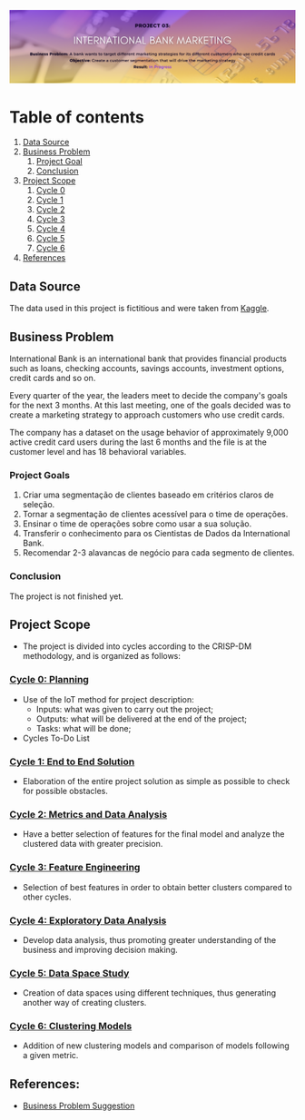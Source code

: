 <p align="center">
  <img src="https://github.com/Matheus-Homem/international_bank_marketing/blob/6a33c8a6bdc3a8c37a42708c045d28745281a6ba/img/Project%2003%20banner.png?raw=true" alt="banner"/>
</p>

# Table of contents
1. [Data Source](#paragraph1)
2. [Business Problem](#introduction)
    1. [Project Goal](#goal)
    2. [Conclusion](#conclusion)   
3. [Project Scope](#scope)
    1. [Cycle 0](#c0) 
    2. [Cycle 1](#c1) 
    3. [Cycle 2](#c2) 
    4. [Cycle 3](#c3) 
    5. [Cycle 4](#c4) 
    6. [Cycle 5](#c5)
    7. [Cycle 6](#c6)
4. [References](#references) 
    
## Data Source <a name="paragraph1"></a>
The data used in this project is fictitious and were taken from [Kaggle](https://www.kaggle.com/arjunbhasin2013/ccdata).

## Business Problem <a name="introduction"></a>
International Bank is an international bank that provides financial products such as loans, checking accounts, savings accounts, investment options, credit cards and so on.

Every quarter of the year, the leaders meet to decide the company's goals for the next 3 months. At this last meeting, one of the goals decided was to create a marketing strategy to approach customers who use credit cards.

The company has a dataset on the usage behavior of approximately 9,000 active credit card users during the last 6 months and the file is at the customer level and has 18 behavioral variables.

### Project Goals <a name="goal"></a>
1. Criar uma segmentação de clientes baseado em critérios claros de seleção.
2. Tornar a segmentação de clientes acessível para o time de operações.
3. Ensinar o time de operações sobre como usar a sua solução.
4. Transferir o conhecimento para os Cientistas de Dados da International Bank.
5. Recomendar 2-3 alavancas de negócio para cada segmento de clientes.

### Conclusion <a name="conclusion"></a>
The project is not finished yet.

## Project Scope <a name="scope"></a>
- The project is divided into cycles according to the CRISP-DM methodology, and is organized as follows:

### [Cycle 0: Planning](https://github.com/Matheus-Homem/international_bank_marketing/blob/main/notebooks/c0_planning.ipynb) <a name="c0"></a>
- Use of the IoT method for project description:
  - Inputs: what was given to carry out the project;
  - Outputs: what will be delivered at the end of the project;
  - Tasks: what will be done;
- Cycles To-Do List

### [Cycle 1: End to End Solution](https://github.com/Matheus-Homem/international_bank_marketing/blob/main/notebooks/c1_end_to_end_solution.ipynb) <a name="c1"></a>
- Elaboration of the entire project solution as simple as possible to check for possible obstacles.

### [Cycle 2: Metrics and Data Analysis](https://github.com/Matheus-Homem/international_bank_marketing/blob/main/notebooks/c2_metrics_and_data_analysis.ipynb) <a name="c2"></a>
- Have a better selection of features for the final model and analyze the clustered data with greater precision.

### [Cycle 3: Feature Engineering](https://github.com/Matheus-Homem/international_bank_marketing/blob/main/notebooks/c3_feature_engineering.ipynb) <a name="c3"></a>
- Selection of best features in order to obtain better clusters compared to other cycles.

### [Cycle 4: Exploratory Data Analysis](https://github.com/Matheus-Homem/international_bank_marketing/blob/main/notebooks/c4_exploratory_data_analysis.ipynb) <a name="c4"></a>
- Develop data analysis, thus promoting greater understanding of the business and improving decision making.

### [Cycle 5: Data Space Study](https://github.com/Matheus-Homem/international_bank_marketing/blob/main/notebooks/c5_data_space_study.ipynb) <a name="c5"></a>
- Creation of data spaces using different techniques, thus generating another way of creating clusters.

### [Cycle 6: Clustering Models](https://github.com/Matheus-Homem/international_bank_marketing/blob/main/notebooks/c6_clustering_models.ipynb) <a name="c6"></a>
- Addition of new clustering models and comparison of models following a given metric.

## References:  <a name="references"></a>

- [Business Problem Suggestion](https://www.comunidadedatascience.com/estrategia-de-marketing-para-clientes-de-um-banco/)
